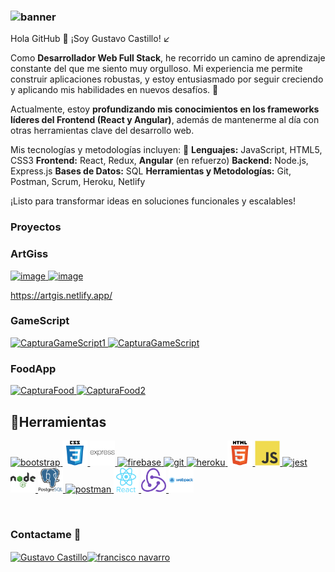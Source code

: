 ### ![banner](https://user-images.githubusercontent.com/108184057/200703908-085a9469-4b8c-4209-9386-7f0c1ae3acd7.png)

Hola GitHub 👋 ¡Soy Gustavo Castillo! ↙

Como **Desarrollador Web Full Stack**, he recorrido un camino de aprendizaje constante del que me siento muy orgulloso. Mi experiencia me permite construir aplicaciones robustas, y estoy entusiasmado por seguir creciendo y aplicando mis habilidades en nuevos desafíos. 💪

Actualmente, estoy **profundizando mis conocimientos en los frameworks líderes del Frontend (React y Angular)**, además de mantenerme al día con otras herramientas clave del desarrollo web.

Mis tecnologías y metodologías incluyen: 💼
**Lenguajes:** JavaScript, HTML5, CSS3
**Frontend:** React, Redux, **Angular** (en refuerzo)
**Backend:** Node.js, Express.js
**Bases de Datos:** SQL
**Herramientas y Metodologías:** Git, Postman, Scrum, Heroku, Netlify

¡Listo para transformar ideas en soluciones funcionales y escalables!

### Proyectos

### ArtGiss

<a width=10%  href='https://artgis.netlify.app/' target='_blank'> ![image](https://github.com/user-attachments/assets/43cce4cc-c67b-4b41-86f8-af6db9f25c58)
</a> <a href='https://artgis.netlify.app/galeria' target='_blank'> ![image](https://github.com/user-attachments/assets/0fae5fcb-3a7c-4bea-871c-4caed583a305)
</a>

https://artgis.netlify.app/

### GameScript

<a width=30% href='https://game-script.vercel.app/' target='_blank'>![CapturaGameScript1](https://user-images.githubusercontent.com/108184057/200711373-16466bcc-e34c-4d6b-bdd3-18909d7db5ac.PNG)
</a> <a href='https://game-script.vercel.app/home' target='_blank'>![CapturaGameScript](https://user-images.githubusercontent.com/108184057/200711393-77350116-9e2f-472e-99a3-3d4605b9f4e5.PNG)
</a>

### FoodApp

<a href='https://gacr-food-app.netlify.app/' target='_blank'>![CapturaFood](https://user-images.githubusercontent.com/108184057/200711434-df4e3e88-3db0-42fc-b013-fddf28673bec.PNG)
</a><a href='https://gacr-food-app.netlify.app/home' target='_blank'>![CapturaFood2](https://user-images.githubusercontent.com/108184057/200711110-c448ccb3-0749-49f1-b985-1db8f2c44244.PNG)
</a>

## 🧰Herramientas

<p align="left"> <a href="https://mui.com/" target="_blank" rel="noreferrer"> <img src="https://v4.mui.com/static/logo.png" alt="bootstrap" width="40" height="40"/> </a> <a href="https://www.w3schools.com/css/" target="_blank" rel="noreferrer"> <img src="https://raw.githubusercontent.com/devicons/devicon/master/icons/css3/css3-original-wordmark.svg" alt="css3" width="40" height="40"/> </a> <a href="https://expressjs.com" target="_blank" rel="noreferrer"> <img src="https://raw.githubusercontent.com/devicons/devicon/master/icons/express/express-original-wordmark.svg" alt="express" width="40" height="40"/> </a> <a href="https://firebase.google.com/" target="_blank" rel="noreferrer"> <img src="https://www.vectorlogo.zone/logos/firebase/firebase-icon.svg" alt="firebase" width="40" height="40"/> </a> <a href="https://git-scm.com/" target="_blank" rel="noreferrer"> <img src="https://www.vectorlogo.zone/logos/git-scm/git-scm-icon.svg" alt="git" width="40" height="40"/> </a> <a href="https://heroku.com" target="_blank" rel="noreferrer"> <img src="https://www.vectorlogo.zone/logos/heroku/heroku-icon.svg" alt="heroku" width="40" height="40"/> </a> <a href="https://www.w3.org/html/" target="_blank" rel="noreferrer"> <img src="https://raw.githubusercontent.com/devicons/devicon/master/icons/html5/html5-original-wordmark.svg" alt="html5" width="40" height="40"/> </a> <a href="https://developer.mozilla.org/en-US/docs/Web/JavaScript" target="_blank" rel="noreferrer"> <img src="https://raw.githubusercontent.com/devicons/devicon/master/icons/javascript/javascript-original.svg" alt="javascript" width="40" height="40"/> </a> <a href="https://jestjs.io" target="_blank" rel="noreferrer"> <img src="https://www.vectorlogo.zone/logos/jestjsio/jestjsio-icon.svg" alt="jest" width="40" height="40"/> </a>  <a href="https://nodejs.org" target="_blank" rel="noreferrer"> <img src="https://raw.githubusercontent.com/devicons/devicon/master/icons/nodejs/nodejs-original-wordmark.svg" alt="nodejs" width="40" height="40"/> </a> <a href="https://www.postgresql.org" target="_blank" rel="noreferrer"> <img src="https://raw.githubusercontent.com/devicons/devicon/master/icons/postgresql/postgresql-original-wordmark.svg" alt="postgresql" width="40" height="40"/> </a> <a href="https://postman.com" target="_blank" rel="noreferrer"> <img src="https://www.vectorlogo.zone/logos/getpostman/getpostman-icon.svg" alt="postman" width="40" height="40"/> </a> <a href="https://reactjs.org/" target="_blank" rel="noreferrer"> <img src="https://raw.githubusercontent.com/devicons/devicon/master/icons/react/react-original-wordmark.svg" alt="react" width="40" height="40"/> </a> <a href="https://redux.js.org" target="_blank" rel="noreferrer"> <img src="https://raw.githubusercontent.com/devicons/devicon/master/icons/redux/redux-original.svg" alt="redux" width="40" height="40"/> </a>  <a href="https://webpack.js.org" target="_blank" rel="noreferrer"> <img src="https://raw.githubusercontent.com/devicons/devicon/d00d0969292a6569d45b06d3f350f463a0107b0d/icons/webpack/webpack-original-wordmark.svg" alt="webpack" width="40" height="40"/> </a> </p>
<br/>

### Contactame 💼

<p align="left">
<a href="mailto:megagus182@hotmail.com" target="blank"><img align="center" src="https://findicons.com/files/icons/2795/office_2013_hd/2000/outlook.png"  alt="Gustavo Castillo" height="28" width="32" /></a><a href="https://https://www.linkedin.com/in/gacr1990/" target="blank"><img align="center" src="https://raw.githubusercontent.com/rahuldkjain/github-profile-readme-generator/master/src/images/icons/Social/linked-in-alt.svg" alt="francisco navarro" height="30" width="40" margin="10"  /></a>
</p>
